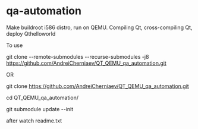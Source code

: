 # qa-automation
Make buildroot i586 distro, run on QEMU. 
Compiling Qt, cross-compiling Qt, deploy Qthelloworld

To use 

git clone --remote-submodules --recurse-submodules -j8 https://github.com/AndreiCherniaev/QT_QEMU_qa_automation.git

OR

git clone  https://github.com/AndreiCherniaev/QT_QEMU_qa_automation.git

cd QT_QEMU_qa_automation/

git submodule update --init

after watch readme.txt

